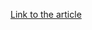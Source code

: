 [Link to the article](https://tisiphone.net/2017/06/28/why-notpetya-kept-me-awake-you-should-worry-too/)
